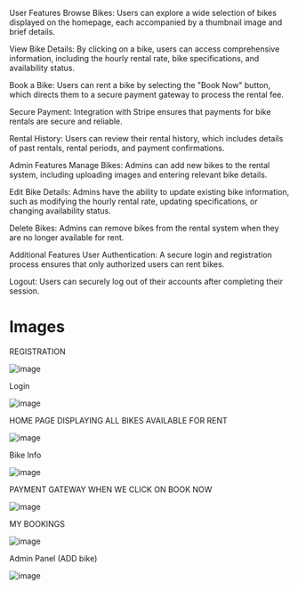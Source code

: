 User Features
Browse Bikes:
Users can explore a wide selection of bikes displayed on the homepage, each accompanied by a thumbnail image and brief details.

View Bike Details:
By clicking on a bike, users can access comprehensive information, including the hourly rental rate, bike specifications, and availability status.

Book a Bike:
Users can rent a bike by selecting the "Book Now" button, which directs them to a secure payment gateway to process the rental fee.

Secure Payment:
Integration with Stripe ensures that payments for bike rentals are secure and reliable.

Rental History:
Users can review their rental history, which includes details of past rentals, rental periods, and payment confirmations.

Admin Features
Manage Bikes:
Admins can add new bikes to the rental system, including uploading images and entering relevant bike details.

Edit Bike Details:
Admins have the ability to update existing bike information, such as modifying the hourly rental rate, updating specifications, or changing availability status.

Delete Bikes:
Admins can remove bikes from the rental system when they are no longer available for rent.

Additional Features
User Authentication:
A secure login and registration process ensures that only authorized users can rent bikes.

Logout:
Users can securely log out of their accounts after completing their session.



# Images

REGISTRATION

![image](https://github.com/naman478/bike-rental/assets/111689566/aaa58656-4c7a-430b-9967-416e89775924)

Login

![image](https://github.com/naman478/bike-rental/assets/111689566/bf282fd3-924e-4a62-b369-6dc26581d804)

HOME PAGE DISPLAYING ALL BIKES AVAILABLE FOR RENT

![image](https://github.com/naman478/bike-rental/assets/111689566/dcb44da9-1654-4f67-987e-d718c5c2c30d)

Bike Info

![image](https://github.com/naman478/bike-rental/assets/111689566/f585b2c4-fb37-4a60-9acb-b1b5b6538101)

PAYMENT GATEWAY WHEN WE CLICK ON BOOK NOW

![image](https://github.com/naman478/bike-rental/assets/111689566/97a362c3-d1c3-46e6-83e0-023ecc257792)

MY BOOKINGS

![image](https://github.com/naman478/bike-rental/assets/111689566/7930d7d4-2753-4087-b5fc-8fa6aaaebe3d)

Admin Panel (ADD bike)

![image](https://github.com/naman478/bike-rental/assets/111689566/9c2352d6-02f6-4a3a-b21c-c95e54c9914f)


